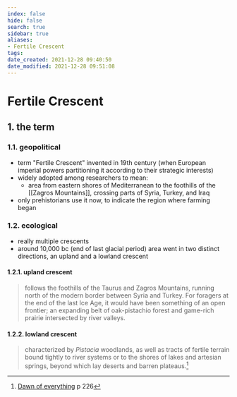 ```yaml
---
index: false
hide: false
search: true
sidebar: true
aliases:
- Fertile Crescent
tags:
date_created: 2021-12-28 09:40:50
date_modified: 2021-12-28 09:51:08
---
```


# Fertile Crescent

## 1. the term

### 1.1. geopolitical

- term "Fertile Crescent" invented in 19th century (when European imperial powers partitioning it according to their strategic interests)
- widely adopted among researchers to mean:
	- area from eastern shores of Mediterranean to the foothills of the [[Zagros Mountains]], crossing parts of Syria, Turkey, and Iraq
- only prehistorians use it now, to indicate the region where farming began

### 1.2. ecological

- really multiple crescents
- around 10,000 bc (end of last glacial period) area went in two distinct directions, an upland and a lowland crescent

#### 1.2.1. upland crescent

> follows the foothills of the Taurus and Zagros Mountains, running north of the modern border between Syria and Turkey. For foragers at the end of the last Ice Age, it would have been something of an open frontier; an expanding belt of oak-pistachio forest and game-rich prairie intersected by river valleys.

#### 1.2.2. lowland crescent

> characterized by *Pistacia* woodlands, as well as tracts of fertile terrain bound tightly to river systems or to the shores of lakes and artesian springs, beyond which lay deserts and barren plateaus.[^1]

[^1]: [Dawn of everything](dawn_of_everything_graeber_wengrow.md) p 226

